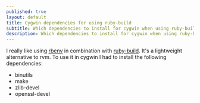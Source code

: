 ```yaml
---
published: true
layout: default
title: Cygwin dependencies for using ruby-build
subtitle: Which dependencies to install for cygwin when using ruby-build.
description: Which dependencies to install for cygwin when using ruby-build.
---
```


I really like using [rbenv](https://github.com/sstephenson/rbenv) in combination with [ruby-build](https://github.com/sstephenson/ruby-build). It's a lightweight alternative to rvm. To use it in cygwin I had to install the following dependencies:

*   binutils
*   make
*   zlib-devel
*   openssl-devel
